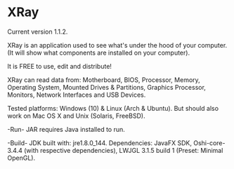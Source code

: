 # XRay

Current version 1.1.2.

XRay is an application used to see what's under the hood of your computer.
(It will show what components are installed on your computer).

It is FREE to use, edit and distribute!

XRay can read data from:
Motherboard, BIOS, Processor, Memory, Operating System, Mounted Drives & Partitions, Graphics Processor, Monitors, Network Interfaces and USB Devices.

Tested platforms:
Windows (10) & Linux (Arch & Ubuntu).
But should also work on Mac OS X and Unix (Solaris, FreeBSD).

-Run-
JAR requires Java installed to run.

-Build-
JDK built with: jre1.8.0_144.
Dependencies: JavaFX SDK, Oshi-core-3.4.4 (with respective dependencies), LWJGL 3.1.5 build 1 (Preset: Minimal OpenGL).
